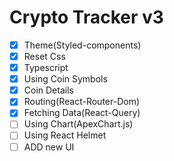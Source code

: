 # Crypto Tracker v3

- [x] Theme(Styled-components)
- [x] Reset Css
- [x] Typescript
- [x] Using Coin Symbols
- [x] Coin Details
- [x] Routing(React-Router-Dom)
- [x] Fetching Data(React-Query)
- [ ] Using Chart(ApexChart.js) 
- [ ] Using React Helmet
- [ ] ADD new UI